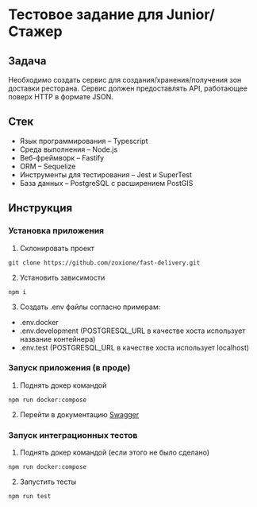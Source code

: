 # Тестовое задание для Junior/Стажер

## Задача 
Необходимо создать сервис для создания/хранения/получения зон доставки ресторана. Сервис должен предоставлять API, работающее поверх HTTP в формате JSON.

## Стек
- Язык программирования – Typescript
- Среда выполнения – Node.js
- Веб-фреймворк – Fastify
- ORM – Sequelize
- Инструменты для тестирования – Jest и SuperTest
- База данных – PostgreSQL с расширением PostGIS

## Инструкция

### Установка приложения
1. Склонировать проект
```
git clone https://github.com/zoxione/fast-delivery.git
```
2. Установить зависимости
```
npm i
```
3. Создать .env файлы согласно примерам:
- .env.docker
- .env.development (POSTGRESQL_URL в качестве хоста использует название контейнера)
- .env.test (POSTGRESQL_URL в качестве хоста использует localhost)

### Запуск приложения (в проде)
1. Поднять докер командой
```
npm run docker:compose
```
2. Перейти в документацию [Swagger](http://localhost:8080/docs)

### Запуск интеграционных тестов
1. Поднять докер командой (если этого не было сделано)
```
npm run docker:compose
```
2. Запустить тесты
```
npm run test
```